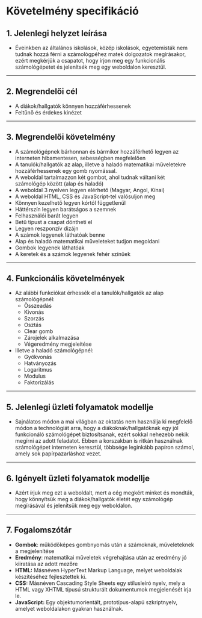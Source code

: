 # Követelmény specifikáció

## 1. Jelenlegi helyzet leírása

* Éveinkben az általános iskolások, közép iskolások, egyetemisták nem tudnak hozzá férni a számológpéhez matek dolgozatok megírásakor, ezért megkérjük a csapatot, hogy írjon meg egy funkcionális számológépetet és jelenítsék meg egy weboldalon keresztül.
---
## 2. Megrendelői cél
* A diákok/hallgatók könnyen hozzáférhessenek
* Feltűnő és érdekes kinézet
---
## 3. Megrendelői követelmény
* A számológépnek bárhonnan és bármikor hozzáférhető legyen az interneten hibamentesen, sebességben megfelelően
* A tanulók/hallgatók az alap, illetve a haladó matematikai műveletekre hozzáférhessenek egy gomb nyomással.
* A weboldal tartalmazzon két gombot, ahol tudnak váltani két számológép között (alap és haladó)
* A weboldal 3 nyelven legyen elérhető (Magyar, Angol, Kínai)
* A weboldal HTML, CSS és JavaScript-tel valósuljon meg
* Könnyen kezelhető legyen kórtól függetlenül
* Háttérszín legyen barátságos a szemnek
* Felhasználói barát legyen
* Betű típust a csapat döntheti el
* Legyen reszponzív dizájn
* A számok legyenek láthatóak benne
* Alap és haladó matematikai műveleteket tudjon megoldani
* Gombok legyenek láthatóak
* A keretek és a számok legyenek fehér színűek
---
## 4. Funkcionális követelmények
* Az alábbi funkciókat érhessék el a tanulók/hallgatók az alap számológépnél:
    * Összeadás
    * Kivonás
    * Szorzás
    * Osztás
    * Clear gomb
    * Zárojelek alkalmazása
    * Végeredmény megjeleítése
* Illetve a haladó számológépnél:
    * Gyökvonás
    * Hatványozás
    * Logaritmus
    * Modulus
    * Faktorizálás
---
## 5. Jelenlegi üzleti folyamatok modellje
* Sajnálatos módon a mai világban az oktatás nem használja ki megfelelő módon a technológiát arra, hogy a diákoknak/hallgatóknak egy jól funkcionáló számológépet biztosítsanak, ezért sokkal nehezebb nekik megírni az adott feladatot.
Ebben a korszakban is ritkán használnak számológépet interneten keresztül, többsége leginkább papíron számol, amely sok papírpazarláshoz vezet.
---
## 6. Igényelt üzleti folyamatok modellje
* Azért írjuk meg ezt a weboldalt, mert a cég megkért minket és mondták, hogy könnyítsük meg a diákok/hallgatók életét egy számológép megírásával és jelenítsük meg egy weboldalon.
---
## 7. Fogalomszótár
* **Gombok**: működőképes gombnyomás után a számoknak, műveleteknek a megjelenítése
* **Eredmény**: matematikai műveletek végrehajtása után az eredmény jó kiiratása az adott mezőre
* **HTML:**
Másnéven HyperText Markup Language, melyet weboldalak készítéséhez fejlesztettek ki.
* **CSS:**
Másnéven Cascading Style Sheets egy stílusleíró nyelv, mely a HTML vagy XHTML típusú strukturált dokumentumok megjelenését írja le.
* **JavaScript:**
Egy objektumorientált, prototípus-alapú szkriptnyelv, amelyet weboldalakon gyakran használnak.